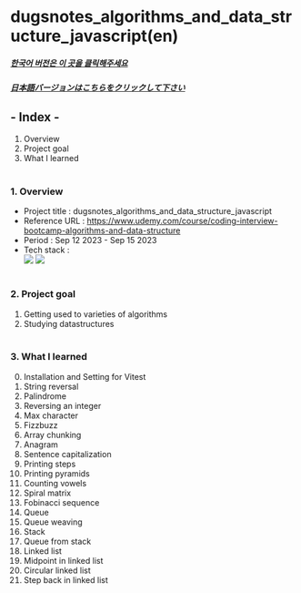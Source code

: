 # dugsnotes_algorithms_and_data_structure_javascript(en)

##### [한국어 버전은 이 곳을 클릭해주세요](README.md)

##### [日本語バージョンはこちらをクリックして下さい](README_JP.md)

## - Index -

1. Overview
2. Project goal
3. What I learned
   </br>
   </br>

### 1. Overview

- Project title : dugsnotes_algorithms_and_data_structure_javascript
- Reference URL : https://www.udemy.com/course/coding-interview-bootcamp-algorithms-and-data-structure
- Period : Sep 12 2023 - Sep 15 2023
- Tech stack : </br>
  <img src="https://img.shields.io/badge/javascript-F7DF1E?style=for-the-badge&logo=javascript&logoColor=white"> <img src="https://img.shields.io/badge/jest-C21325?style=for-the-badge&logo=jest&logoColor=white">
  </br>
  </br>

### 2. Project goal

1. Getting used to varieties of algorithms
2. Studying datastructures
   </br>
   </br>

### 3. What I learned </br>

0. Installation and Setting for Vitest
1. String reversal
2. Palindrome
3. Reversing an integer
4. Max character
5. Fizzbuzz
6. Array chunking
7. Anagram
8. Sentence capitalization
9. Printing steps
10. Printing pyramids
11. Counting vowels
12. Spiral matrix
13. Fobinacci sequence
14. Queue
15. Queue weaving
16. Stack
17. Queue from stack
18. Linked list
19. Midpoint in linked list
20. Circular linked list
21. Step back in linked list
